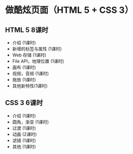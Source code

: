 # 做酷炫页面（HTML 5 + CSS 3）
## HTML 5 8课时
* 介绍 (1课时)
* 新增的标签与属性 (1课时)
* Web 存储 (1课时)
* File API，地理位置 (1课时)
* 画布 (1课时)
* 视频，音频 (1课时)
* 拖放 (1课时)
* 其他新特性(1课时)

## CSS 3 6课时
* 介绍 (1课时)
* 圆角，渐变 (1课时)
* 过渡 (1课时)
* 动画 (2课时)
* 滤镜 (1课时)
* 其他 (1课时)
